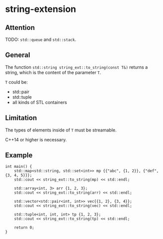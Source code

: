# string-extension
## Attention
TODO: `std::queue` and `std::stack`.

## General
The function `std::string string_ext::to_string(const T&)` returns a string, which is the content of the parameter `T`.

`T` could be:
- std::pair
- std::tuple
- all kinds of STL containers

## Limitation
The types of elements inside of `T` must be streamable.

C++14 or higher is necessary.

## Example
```
int main() {
    std::map<std::string, std::set<int>> mp {{"abc", {1, 2}}, {"def", {3, 4, 5}}};
    std::cout << string_ext::to_string(mp) << std::endl;

    std::array<int, 3> arr {1, 2, 3};
    std::cout << string_ext::to_string(arr) << std::endl;

    std::vector<std::pair<int, int>> vec{{1, 2}, {3, 4}};
    std::cout << string_ext::to_string(vec) << std::endl;

    std::tuple<int, int, int> tp {1, 2, 3};
    std::cout << string_ext::to_string(tp) << std::endl;

    return 0;
}
```
